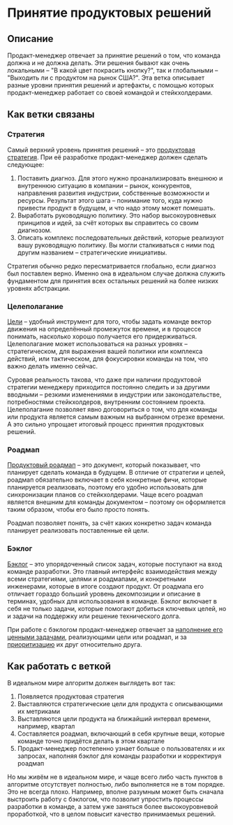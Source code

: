# Принятие продуктовых решений
## Описание
Продакт-менеджер отвечает за принятие решений о том, что команда должна и не должна делать. Эти решения бывают как очень локальными – "В какой цвет покрасить кнопку?", так и глобальными – "Выходить ли с продуктом на рынок США?". Эта ветка описывает разные уровни принятия решений и артефакты, с помощью которых продакт-менеджер работает со своей командой и стейкхолдерами.

## Как ветки связаны
### Стратегия
Самый верхний уровень принятия решений – это [продуктовая стратегия](product-strategy). При её разработке продакт-менеджер должен сделать следующее:
1. Поставить диагноз. Для этого нужно проанализировать внешнюю и внутреннюю ситуацию в компании – рынок, конкурентов, направления развития индустрии, собственные возможности и ресурсы. Результат этого шага – понимание того, куда нужно привести продукт в будущем, и что надо этому может помешать.
2. Выработать руководящую политику. Это набор высокоуровневых принципов и идей, за счёт которых вы справитесь со своим диагнозом.
3. Описать комплекс последовательных действий, которые реализуют вашу руководящую политику. Вы могли сталкиваться с ними под другим названием – стратегические инициативы.

Стратегия обычно редко пересматривается глобально, если диагноз был поставлен верно. Именно она в идеальном случае должна служить фундаментом для принятия всех остальных решений на более низких уровнях абстракции.

### Целеполагание
[Цели](goal-setting) – удобный инструмент для того, чтобы задать команде вектор движения на определённый промежуток времени, и в процессе понимать, насколько хорошо получается его придерживаться. Целеполагание может использоваться на разных уровнях – стратегическом, для выражения вашей политики или комплекса действий, или тактическом, для фокусировки команды на том, что важно делать именно сейчас.

Суровая реальность такова, что даже при наличии продуктовой стратегии менеджеру приходится постоянно следить и за другими вводными – резкими изменениями в индустрии или законодательстве, потребностями стейкхолдеров, внутренним состоянием проекта. Целеполагание позволяет явно договориться о том, что для команды или продукта является самым важным на выбранном отрезке времени. А это сильно упрощает итоговый процесс принятия продуктовых решений.

### Роадмап
[Продуктовый роадмап](roadmap-management) – это документ, который показывает, что планирует сделать команда в будущем. В отличие от стратегии и целей, роадмап обязательно включает в себя конкретные фичи, которые планируется реализовать, поэтому его удобно использовать для синхронизации планов со стейкхолдерами. Чаще всего роадмап является внешним для команды документом – поэтому он оформляется таким образом, чтобы его было просто понять.

Роадмап позволяет понять, за счёт каких конкретно задач команда планирует реализовать поставленные ей цели.

### Бэклог
[Бэклог](backlog-generation) – это упорядоченный список задач, которые поступают на вход команде разработки. Это главный интерфейс взаимодействия между всеми стратегиями, целями и роадмапами, и конкретными инженерами, которые в итоге создают продукт. От роадмапа его отличает гораздо больший уровень декомпозиции и описание в терминах, удобных для использования в команде. Бэклог включает в себя не только задачи, которые помогают добиться ключевых целей, но и задачи на поддержку или решение технического долга.

При работе с бэклогом продакт-менеджер отвечает за [наполнение его ценными задачами](backlog-generation), реализующими цели или роадмап, и за [приоритизацию](backlog-prioritization) их друг относительно друга.

## Как работать с веткой
В идеальном мире алгоритм должен выглядеть вот так:
1. Появляется продуктовая стратегия
2. Выставляются стратегические цели для продукта с описывающими их метриками
3. Выставляются цели продукта на ближайший интервал времени, например, квартал
4. Составляется роадмап, включающий в себя крупные вещи, которые команде точно придётся делать в этом квартале
5. Продакт-менеджер постепенно узнает больше о пользователях и их запросах, наполняя бэклог для команды разработки и корректируя роадмап

Но мы живём не в идеальном мире, и чаще всего либо часть пунктов в алгоритме отсутствует полностью, либо выполняется не в том порядке. Это не всегда плохо. Например, вполне разумным может быть сначала выстроить работу с бэклогом, что позволит упростить процессы разработки в команде, а затем уже заняться более высокоуровневой проработкой, что в целом повысит качество принимаемых решений.

